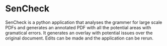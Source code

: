 # SenCheck
SenCheck is a python application that analyses the grammer for large scale PDFs and generates an annotated PDF with all the potential areas with gramatical errors. It generates an overlay with potential issues over the original document. Edits can be made and the application can be rerun. 
